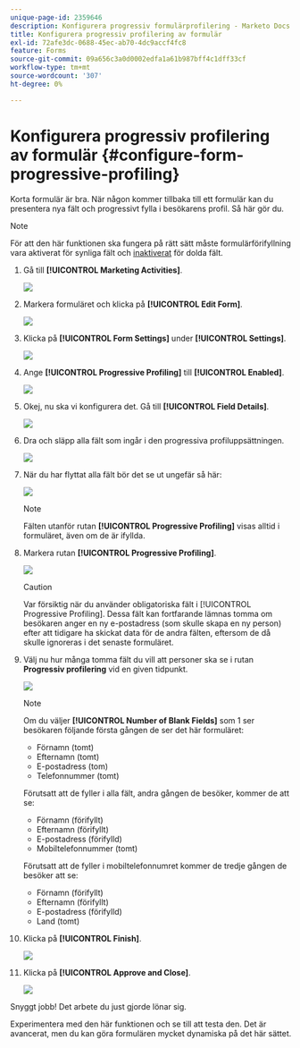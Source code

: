 ```yaml
---
unique-page-id: 2359646
description: Konfigurera progressiv formulärprofilering - Marketo Docs - Produktdokumentation
title: Konfigurera progressiv profilering av formulär
exl-id: 72afe3dc-0688-45ec-ab70-4dc9accf4fc8
feature: Forms
source-git-commit: 09a656c3a0d0002edfa1a61b987bff4c1dff33cf
workflow-type: tm+mt
source-wordcount: '307'
ht-degree: 0%

---
```


# Konfigurera progressiv profilering av formulär {#configure-form-progressive-profiling}

Korta formulär är bra. När någon kommer tillbaka till ett formulär kan du presentera nya fält och progressivt fylla i besökarens profil. Så här gör du.

>[!NOTE]
>
>För att den här funktionen ska fungera på rätt sätt måste formulärförifyllning vara aktiverat för synliga fält och [inaktiverat](/help/marketo/product-docs/demand-generation/forms/form-fields/disable-pre-fill-for-a-form-field.md) för dolda fält.

1. Gå till **[!UICONTROL Marketing Activities]**.

   ![](assets/ma-1.png)

1. Markera formuläret och klicka på **[!UICONTROL Edit Form]**.

   ![](assets/image2014-9-15-12-3a31-3a20.png)

1. Klicka på **[!UICONTROL Form Settings]** under **[!UICONTROL Settings]**.

   ![](assets/image2014-9-15-12-3a31-3a29.png)

1. Ange **[!UICONTROL Progressive Profiling]** till **[!UICONTROL Enabled]**.

   ![](assets/image2014-9-15-12-3a31-3a47.png)

1. Okej, nu ska vi konfigurera det. Gå till **[!UICONTROL Field Details]**.

   ![](assets/image2014-9-15-12-3a31-3a55.png)

1. Dra och släpp alla fält som ingår i den progressiva profiluppsättningen.

   ![](assets/image2014-9-15-12-3a32-3a3.png)

1. När du har flyttat alla fält bör det se ut ungefär så här:

   ![](assets/image2014-9-15-12-3a32-3a12.png)

   >[!NOTE]
   >
   >Fälten utanför rutan **[!UICONTROL Progressive Profiling]** visas alltid i formuläret, även om de är ifyllda.

1. Markera rutan **[!UICONTROL Progressive Profiling]**.

   ![](assets/image2014-9-15-12-3a32-3a19.png)

   >[!CAUTION]
   >
   >Var försiktig när du använder obligatoriska fält i [!UICONTROL Progressive Profiling]. Dessa fält kan fortfarande lämnas tomma om besökaren anger en ny e-postadress (som skulle skapa en ny person) efter att tidigare ha skickat data för de andra fälten, eftersom de då skulle ignoreras i det senaste formuläret.

1. Välj nu hur många tomma fält du vill att personer ska se i rutan **Progressiv profilering** vid en given tidpunkt.

   ![](assets/image2014-9-15-12-3a32-3a26.png)

   >[!NOTE]
   >
   >Om du väljer **[!UICONTROL Number of Blank Fields]** som 1 ser besökaren följande första gången de ser det här formuläret:
   >
   >* Förnamn (tomt)
   >* Efternamn (tomt)
   >* E-postadress (tom)
   >* Telefonnummer (tomt)
   >
   >Förutsatt att de fyller i alla fält, andra gången de besöker, kommer de att se:
   >
   >* Förnamn (förifyllt)
   >* Efternamn (förifyllt)
   >* E-postadress (förifylld)
   >* Mobiltelefonnummer (tomt)
   >
   >Förutsatt att de fyller i mobiltelefonnumret kommer de tredje gången de besöker att se:
   >
   >* Förnamn (förifyllt)
   >* Efternamn (förifyllt)
   >* E-postadress (förifylld)
   >* Land (tomt)

1. Klicka på **[!UICONTROL Finish]**.

   ![](assets/image2014-9-15-12-3a33-3a35.png)

1. Klicka på **[!UICONTROL Approve and Close]**.

   ![](assets/image2014-9-15-12-3a33-3a45.png)

Snyggt jobb! Det arbete du just gjorde lönar sig.

Experimentera med den här funktionen och se till att testa den. Det är avancerat, men du kan göra formulären mycket dynamiska på det här sättet.
